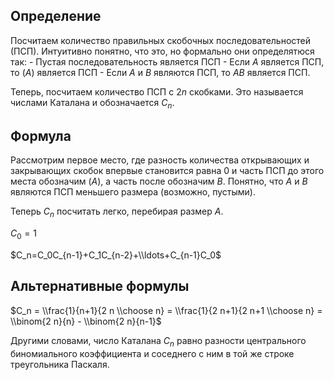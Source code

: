 ## Определение

Посчитаем количество правильных скобочных последовательностей (ПСП).
Интуитивно понятно, что это, но формально они определятюся так: -
Пустая последовательность является ПСП - Если $A$ является ПСП, то
$(A)$ является ПСП - Если $A$ и $B$ являются ПСП, то $AB$ является ПСП.

Теперь, посчитаем количество ПСП с $2n$ скобками. Это называется числами
Каталана и обозначается $C_n$.

## Формула

Рассмотрим первое место, где разность количества открывающих и
закрывающих скобок впервые становится равна 0 и часть ПСП до
этого места обозначим $(A)$, а часть после обозначим $B$. Понятно, что
$A$ и $B$ являются ПСП меньшего размера (возможно, пустыми).

Теперь $C_n$ посчитать легко, перебирая размер $A$.

$C_0=1$

$C_n=C_0C_{n-1}+C_1C_{n-2}+\\ldots+C_{n-1}C_0$

## Альтернативные формулы

$C_n = \\frac{1}{n+1}{2 n \\choose n} = \\frac{1}{2 n+1}{2 n+1 \\choose
n} = \\binom{2 n}{n} - \\binom{2 n}{n-1}$

Другими словами, число Каталана $C_n$ равно разности центрального
биномиального коэффициента и соседнего с ним в той же строке
треугольника Паскаля.